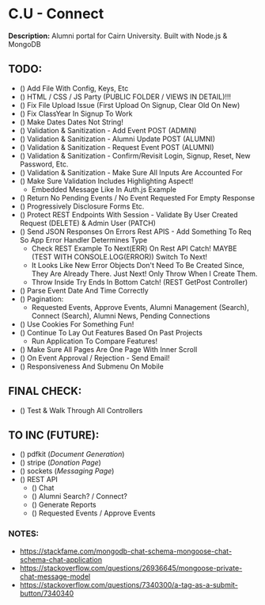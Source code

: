 # C.U - Connect

**Description:** Alumni portal for Cairn University. Built with Node.js & MongoDB

## TODO:

-   () Add File With Config, Keys, Etc
-   () HTML / CSS / JS Party (PUBLIC FOLDER / VIEWS IN DETAIL)!!!
-   () Fix File Upload Issue (First Upload On Signup, Clear Old On New)
-   () Fix ClassYear In Signup To Work
-   () Make Dates Dates Not String!
-   () Validation & Sanitization - Add Event POST (ADMIN)
-   () Validation & Sanitization - Alumni Update POST (ALUMNI)
-   () Validation & Sanitization - Request Event POST (ALUMNI)
-   () Validation & Sanitization - Confirm/Revisit Login, Signup, Reset, New Password, Etc.
-   () Validation & Sanitization - Make Sure All Inputs Are Accounted For
-   () Make Sure Validation Includes Highlighting Aspect!
    -   Embedded Message Like In Auth.js Example
-   () Return No Pending Events / No Event Requested For Empty Response
-   () Progressively Disclosure Forms Etc.
-   () Protect REST Endpoints With Session - Validate By User Created Request (DELETE) & Admin User (PATCH)
-   () Send JSON Responses On Errors Rest APIS - Add Something To Req So App Error Handler Determines Type
    -   Check REST Example To Next(ERR) On Rest API Catch! MAYBE (TEST WITH CONSOLE.LOG(ERROR)) Switch To Next!
    -   It Looks Like New Error Objects Don't Need To Be Created Since, They Are Already There. Just Next! Only Throw When I Create Them.
    -   Throw Inside Try Ends In Bottom Catch! (REST GetPost Controller)
-   () Parse Event Date And Time Correctly
-   () Pagination:
    -   Requested Events, Approve Events, Alumni Management (Search), Connect (Search), Alumni News, Pending Connections
-   () Use Cookies For Something Fun!
-   () Continue To Lay Out Features Based On Past Projects
    -   Run Application To Compare Features!
-   () Make Sure All Pages Are One Page With Inner Scroll
-   () On Event Approval / Rejection - Send Email!
-   () Responsiveness And Submenu On Mobile

## FINAL CHECK:

-   () Test & Walk Through All Controllers

## TO INC (FUTURE):

-   () pdfkit (_Document Generation_)
-   () stripe (_Donation Page_)
-   () sockets (_Messaging Page_)
-   () REST API
    -   () Chat
    -   () Alumni Search? / Connect?
    -   () Generate Reports
    -   () Requested Events / Approve Events

### NOTES:

-   https://stackfame.com/mongodb-chat-schema-mongoose-chat-schema-chat-application
-   https://stackoverflow.com/questions/26936645/mongoose-private-chat-message-model
-   https://stackoverflow.com/questions/7340300/a-tag-as-a-submit-button/7340340
